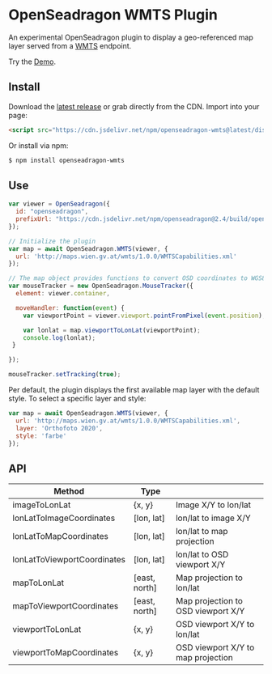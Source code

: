 # OpenSeadragon WMTS Plugin

An experimental OpenSeadragon plugin to display a geo-referenced map layer
served from a [WMTS](https://en.wikipedia.org/wiki/Web_Map_Tile_Service) endpoint.

Try the [Demo](https://recogito.github.io/openseadragon-wmts).

## Install

Download the [latest release](https://github.com/recogito/openseadragon-wmts/releases/latest) or grab
directly from the CDN. Import into your page:

```html
<script src="https://cdn.jsdelivr.net/npm/openseadragon-wmts@latest/dist/openseadragon-wmts.min.js"></script>
```

Or install via npm:

```sh
$ npm install openseadragon-wmts
```

## Use

```js
var viewer = OpenSeadragon({
  id: "openseadragon",
  prefixUrl: "https://cdn.jsdelivr.net/npm/openseadragon@2.4/build/openseadragon/images/"
});

// Initialize the plugin
var map = await OpenSeadragon.WMTS(viewer, {
  url: 'http://maps.wien.gv.at/wmts/1.0.0/WMTSCapabilities.xml'
});

// The map object provides functions to convert OSD coordinates to WGS84
var mouseTracker = new OpenSeadragon.MouseTracker({
  element: viewer.container,

  moveHandler: function(event) {
    var viewportPoint = viewer.viewport.pointFromPixel(event.position);

    var lonlat = map.viewportToLonLat(viewportPoint);
    console.log(lonlat);
 }

});

mouseTracker.setTracking(true);
```

Per default, the plugin displays the first available map layer with the default style. To select a specific layer and style:

```js
var map = await OpenSeadragon.WMTS(viewer, {
  url: 'http://maps.wien.gv.at/wmts/1.0.0/WMTSCapabilities.xml',
  layer: 'Orthofoto 2020',
  style: 'farbe'
});
```

## API

| Method                      | Type          |                                    |
|-----------------------------|---------------|------------------------------------|
| imageToLonLat               | {x, y}        | Image X/Y to lon/lat               |
| lonLatToImageCoordinates    | [lon, lat]    | lon/lat to image X/Y               |
| lonLatToMapCoordinates      | [lon, lat]    | lon/lat to map projection          |
| lonLatToViewportCoordinates | [lon, lat]    | lon/lat to OSD viewport X/Y        |
| mapToLonLat                 | [east, north] | Map projection to lon/lat          |
| mapToViewportCoordinates    | [east, north] | Map projection to OSD viewport X/Y |
| viewportToLonLat            | {x, y}        | OSD viewport X/Y to lon/lat        |
| viewportToMapCoordinates    | {x, y}        | OSD viewport X/Y to map projection |

